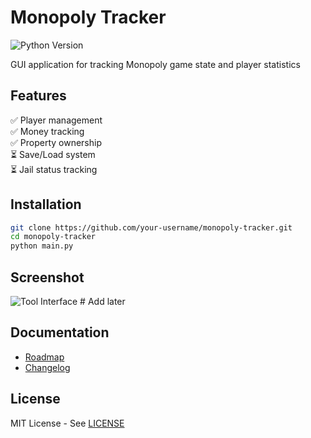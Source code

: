 # Monopoly Tracker

![Python Version](https://img.shields.io/badge/python-3.8%2B-blue)

GUI application for tracking Monopoly game state and player statistics

## Features
✅ Player management  
✅ Money tracking  
✅ Property ownership  
⏳ Save/Load system  
⏳ Jail status tracking  

## Installation
```bash
git clone https://github.com/your-username/monopoly-tracker.git
cd monopoly-tracker
python main.py
```

## Screenshot
![Tool Interface](screenshot.png)  # Add later

## Documentation
- [Roadmap](docs/ROADMAP.md)
- [Changelog](docs/CHANGELOG.md)

## License
MIT License - See [LICENSE](LICENSE)
